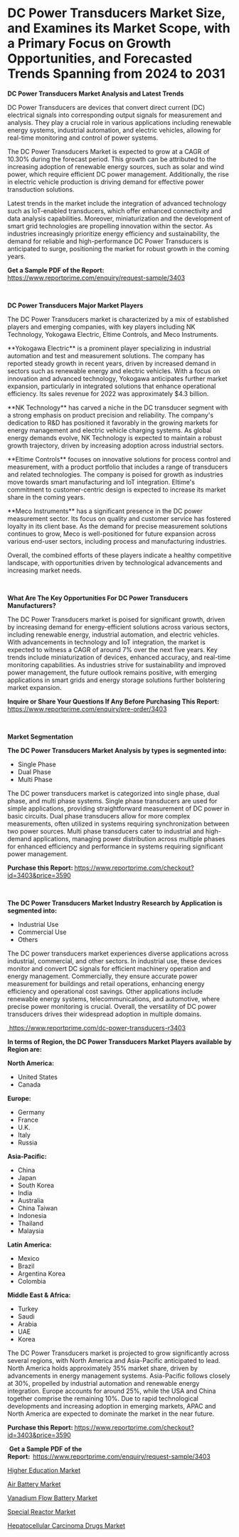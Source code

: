 <p><h1>DC Power Transducers Market Size, and Examines its Market Scope, with a Primary Focus on Growth Opportunities, and Forecasted Trends Spanning from 2024 to 2031</h1></p><p><strong>DC Power Transducers Market Analysis and Latest Trends</strong></p>
<p><p>DC Power Transducers are devices that convert direct current (DC) electrical signals into corresponding output signals for measurement and analysis. They play a crucial role in various applications including renewable energy systems, industrial automation, and electric vehicles, allowing for real-time monitoring and control of power systems.</p><p>The DC Power Transducers Market is expected to grow at a CAGR of 10.30% during the forecast period. This growth can be attributed to the increasing adoption of renewable energy sources, such as solar and wind power, which require efficient DC power management. Additionally, the rise in electric vehicle production is driving demand for effective power transduction solutions. </p><p>Latest trends in the market include the integration of advanced technology such as IoT-enabled transducers, which offer enhanced connectivity and data analysis capabilities. Moreover, miniaturization and the development of smart grid technologies are propelling innovation within the sector. As industries increasingly prioritize energy efficiency and sustainability, the demand for reliable and high-performance DC Power Transducers is anticipated to surge, positioning the market for robust growth in the coming years.</p></p>
<p><strong>Get a Sample PDF of the Report:&nbsp;</strong> <a href="https://www.reportprime.com/enquiry/request-sample/3403?utm_campaign=1113&utm_medium=2&utm_source=Github&utm_content=ia&utm_term=15112024&utm_id=dc-power-transducers">https://www.reportprime.com/enquiry/request-sample/3403</a></p>
<p>&nbsp;</p>
<p><strong>DC Power Transducers Major Market Players</strong></p>
<p><p>The DC Power Transducers market is characterized by a mix of established players and emerging companies, with key players including NK Technology, Yokogawa Electric, Eltime Controls, and Meco Instruments. </p><p>**Yokogawa Electric** is a prominent player specializing in industrial automation and test and measurement solutions. The company has reported steady growth in recent years, driven by increased demand in sectors such as renewable energy and electric vehicles. With a focus on innovation and advanced technology, Yokogawa anticipates further market expansion, particularly in integrated solutions that enhance operational efficiency. Its sales revenue for 2022 was approximately $4.3 billion.</p><p>**NK Technology** has carved a niche in the DC transducer segment with a strong emphasis on product precision and reliability. The company's dedication to R&D has positioned it favorably in the growing markets for energy management and electric vehicle charging systems. As global energy demands evolve, NK Technology is expected to maintain a robust growth trajectory, driven by increasing adoption across industrial sectors.</p><p>**Eltime Controls** focuses on innovative solutions for process control and measurement, with a product portfolio that includes a range of transducers and related technologies. The company is poised for growth as industries move towards smart manufacturing and IoT integration. Eltime's commitment to customer-centric design is expected to increase its market share in the coming years.</p><p>**Meco Instruments** has a significant presence in the DC power measurement sector. Its focus on quality and customer service has fostered loyalty in its client base. As the demand for precise measurement solutions continues to grow, Meco is well-positioned for future expansion across various end-user sectors, including process and manufacturing industries.</p><p>Overall, the combined efforts of these players indicate a healthy competitive landscape, with opportunities driven by technological advancements and increasing market needs.</p></p>
<p>&nbsp;</p>
<p><strong>What Are The Key Opportunities For DC Power Transducers Manufacturers?</strong></p>
<p><p>The DC Power Transducers market is poised for significant growth, driven by increasing demand for energy-efficient solutions across various sectors, including renewable energy, industrial automation, and electric vehicles. With advancements in technology and IoT integration, the market is expected to witness a CAGR of around 7% over the next five years. Key trends include miniaturization of devices, enhanced accuracy, and real-time monitoring capabilities. As industries strive for sustainability and improved power management, the future outlook remains positive, with emerging applications in smart grids and energy storage solutions further bolstering market expansion.</p></p>
<p><strong>Inquire or Share Your Questions If Any Before Purchasing This Report:</strong> <a href="https://www.reportprime.com/enquiry/pre-order/3403?utm_campaign=1113&utm_medium=2&utm_source=Github&utm_content=ia&utm_term=15112024&utm_id=dc-power-transducers">https://www.reportprime.com/enquiry/pre-order/3403</a></p>
<p>&nbsp;</p>
<p><strong>Market Segmentation</strong></p>
<p><strong>The DC Power Transducers Market Analysis by types is segmented into:</strong></p>
<p><ul><li>Single Phase</li><li>Dual Phase</li><li>Multi Phase</li></ul></p>
<p><p>The DC power transducers market is categorized into single phase, dual phase, and multi phase systems. Single phase transducers are used for simple applications, providing straightforward measurement of DC power in basic circuits. Dual phase transducers allow for more complex measurements, often utilized in systems requiring synchronization between two power sources. Multi phase transducers cater to industrial and high-demand applications, managing power distribution across multiple phases for enhanced efficiency and performance in systems requiring significant power management.</p></p>
<p><strong>Purchase this Report:&nbsp;</strong><a href="https://www.reportprime.com/checkout?id=3403&price=3590&utm_campaign=1113&utm_medium=2&utm_source=Github&utm_content=ia&utm_term=15112024&utm_id=dc-power-transducers">https://www.reportprime.com/checkout?id=3403&price=3590</a></p>
<p>&nbsp;</p>
<p><strong>The DC Power Transducers Market Industry Research by Application is segmented into:</strong></p>
<p><ul><li>Industrial Use</li><li>Commercial Use</li><li>Others</li></ul></p>
<p><p>The DC power transducers market experiences diverse applications across industrial, commercial, and other sectors. In industrial use, these devices monitor and convert DC signals for efficient machinery operation and energy management. Commercially, they ensure accurate power measurement for buildings and retail operations, enhancing energy efficiency and operational cost savings. Other applications include renewable energy systems, telecommunications, and automotive, where precise power monitoring is crucial. Overall, the versatility of DC power transducers drives their widespread adoption in multiple domains.</p></p>
<p><a href="https://www.reportprime.com/dc-power-transducers-r3403?utm_campaign=1113&utm_medium=2&utm_source=Github&utm_content=ia&utm_term=15112024&utm_id=dc-power-transducers">&nbsp;https://www.reportprime.com/dc-power-transducers-r3403</a></p>
<p><strong>In terms of Region, the DC Power Transducers Market Players available by Region are:</strong></p>
<p>
    <p> <strong> North America: </strong>
        <ul>
            <li>United States</li>
            <li>Canada</li>
        </ul>
        </p> 
    <p> <strong> Europe: </strong>
        <ul>
            <li>Germany</li>
            <li>France</li>
            <li>U.K.</li>
            <li>Italy</li>
            <li>Russia</li>
        </ul>
        </p> 
    <p> <strong> Asia-Pacific: </strong>
        <ul>
            <li>China</li>
            <li>Japan</li>
            <li>South Korea</li>
            <li>India</li>
            <li>Australia</li>
            <li>China Taiwan</li>
            <li>Indonesia</li>
            <li>Thailand</li>
            <li>Malaysia</li>
        </ul>
        </p> 
    <p> <strong> Latin America: </strong>
        <ul>
            <li>Mexico</li>
            <li>Brazil</li>
            <li>Argentina Korea</li>
            <li>Colombia</li>
        </ul>
        </p> 
    <p> <strong> Middle East & Africa: </strong>
        <ul>
            <li>Turkey</li>
            <li>Saudi</li>
            <li>Arabia</li>
            <li>UAE</li>
            <li>Korea</li>
        </ul>
    </p>
    </p>
<p><p>The DC Power Transducers market is projected to grow significantly across several regions, with North America and Asia-Pacific anticipated to lead. North America holds approximately 35% market share, driven by advancements in energy management systems. Asia-Pacific follows closely at 30%, propelled by industrial automation and renewable energy integration. Europe accounts for around 25%, while the USA and China together comprise the remaining 10%. Due to rapid technological developments and increasing adoption in emerging markets, APAC and North America are expected to dominate the market in the near future.</p></p>
<p><strong>Purchase this Report: </strong><a href="https://www.reportprime.com/checkout?id=3403&price=3590&utm_campaign=1113&utm_medium=2&utm_source=Github&utm_content=ia&utm_term=15112024&utm_id=dc-power-transducers">https://www.reportprime.com/checkout?id=3403&price=3590</a></p>
<p>&nbsp;<strong>Get a Sample PDF of the Report:&nbsp;&nbsp;</strong><a href="https://www.reportprime.com/enquiry/request-sample/3403?utm_campaign=1113&utm_medium=2&utm_source=Github&utm_content=ia&utm_term=15112024&utm_id=dc-power-transducers">https://www.reportprime.com/enquiry/request-sample/3403</a></p>
<p><strong></strong></p>
<p><p><a href="https://issuu.com/reportprime-2/docs/higher-education-market-size-2030.p_460ab1fc3edb7b?utm_campaign=1113&utm_medium=2&utm_source=Github&utm_content=ia&utm_term=15112024&utm_id=dc-power-transducers">Higher Education Market</a></p><p><a href="https://www.linkedin.com/pulse/air-battery-market-indicators-size-regional-breakdown-player-kqkyf?utm_campaign=1113&utm_medium=2&utm_source=Github&utm_content=ia&utm_term=15112024&utm_id=dc-power-transducers">Air Battery Market</a></p><p><a href="https://www.linkedin.com/pulse/global-perspectives-vanadium-flow-battery-market-trends-challenges-mwirf?utm_campaign=1113&utm_medium=2&utm_source=Github&utm_content=ia&utm_term=15112024&utm_id=dc-power-transducers">Vanadium Flow Battery Market</a></p><p><a href="https://github.com/kric8bmkinds/Market-Research-Report-List-1/blob/main/special-reactor-market.md?utm_campaign=1113&utm_medium=2&utm_source=Github&utm_content=ia&utm_term=15112024&utm_id=dc-power-transducers">Special Reactor Market</a></p><p><a href="https://issuu.com/reportprime-2/docs/hepatocellular-carcinoma-drugs-mark_3f15649f2e9efa?utm_campaign=1113&utm_medium=2&utm_source=Github&utm_content=ia&utm_term=15112024&utm_id=dc-power-transducers">Hepatocellular Carcinoma Drugs Market</a></p></p>